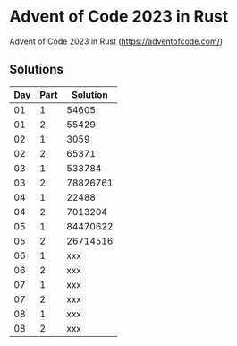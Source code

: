# Advent of Code 2023 in Rust

Advent of Code 2023 in Rust (https://adventofcode.com/)

## Solutions

| Day | Part | Solution |
|-----|------|----------|
| 01  | 1    | 54605    |
| 01  | 2    | 55429    |
| 02  | 1    | 3059     |
| 02  | 2    | 65371    |
| 03  | 1    | 533784   |
| 03  | 2    | 78826761 |
| 04  | 1    | 22488    |
| 04  | 2    | 7013204  |
| 05  | 1    | 84470622 |
| 05  | 2    | 26714516 |
| 06  | 1    | xxx      |
| 06  | 2    | xxx      |
| 07  | 1    | xxx      |
| 07  | 2    | xxx      |
| 08  | 1    | xxx      |
| 08  | 2    | xxx      |
